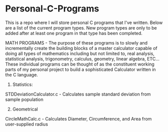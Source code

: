 # Personal-C-Programs

This is a repo where I will store personal C programs that I've written. Below are a list of the current program types. 
New program types are only to be added after at least one program in that type has been completed.


MATH PROGRAMS - The purpose of these programs is to slowly and incrementally create the building blocks of a master calculator capable of doing all types of mathematics including but not limited to, real analysis, statistical analysis, trigonometry, calculus, geometry, linear algebra, ETC... These individual programs can be thought of as the constituent working parts of my personal project to build a sophisticated Calculator written in the C language.

1. Statistics:

STDDeviationCalculator.c - Calculates sample standard deviation from sample population


2. Geometrical

CircleMathCalc.c - Calculates Diameter, Circumference, and Area from user-supplied radius








